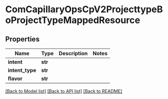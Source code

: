 # ComCapillaryOpsCpV2ProjecttypeBoProjectTypeMappedResource

## Properties
Name | Type | Description | Notes
------------ | ------------- | ------------- | -------------
**intent** | **str** |  | 
**intent_type** | **str** |  | 
**flavor** | **str** |  | 

[[Back to Model list]](../README.md#documentation-for-models) [[Back to API list]](../README.md#documentation-for-api-endpoints) [[Back to README]](../README.md)

